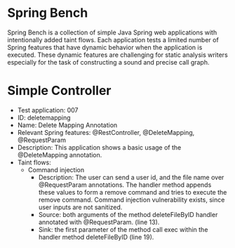 # Spring Bench

Spring Bench is a collection of simple Java Spring web applications with intentionally added taint flows. 
Each application tests a limited number of Spring features that have dynamic behavior when the application is executed. 
These dynamic features are challenging for static analysis writers especially for the task of constructing a sound and precise call graph.   


# Simple Controller

* Test application: 007
* ID: deletemapping
* Name: Delete Mapping Annotation
* Relevant Spring features: @RestController, @DeleteMapping, @RequestParam
* Description: This application shows a basic usage of the @DeleteMapping annotation. 
* Taint flows: 
  * Command injection
    * Description: The user can send a user id, and the file name over @RequestParam annotations. The handler method appends these values to form a remove command and tries to execute the remove command. 
    Command injection vulnerability exists, since user inputs are not sanitized.  
    * Source: both arguments of the method deleteFileByID handler annotated with @RequestParam. (line 13).
    * Sink: the first parameter of the method call exec within the handler method deleteFileByID (line 19).

